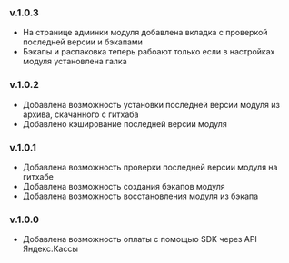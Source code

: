 ### v.1.0.3
* На странице админки модуля добавлена вкладка с проверкой последней версии и бэкапами
* Бэкапы и распаковка теперь рабоают только если в настройках модуля установлена галка

### v.1.0.2
* Добавлена возможность установки последней версии модуля из архива, скачанного с гитхаба
* Добавлено кэширование последней версии модуля

### v.1.0.1
* Добавлена возможность проверки последней версии модуля на гитхабе
* Добавлена возможность создания бэкапов модуля
* Добавлена возможность восстановления модуля из бэкапа

### v.1.0.0
* Добавлена возможность оплаты с помощью SDK через API Яндекс.Кассы

